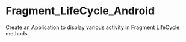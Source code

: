 # Fragment_LifeCycle_Android
Create an Application to display various activity in Fragment LifeCycle methods.
